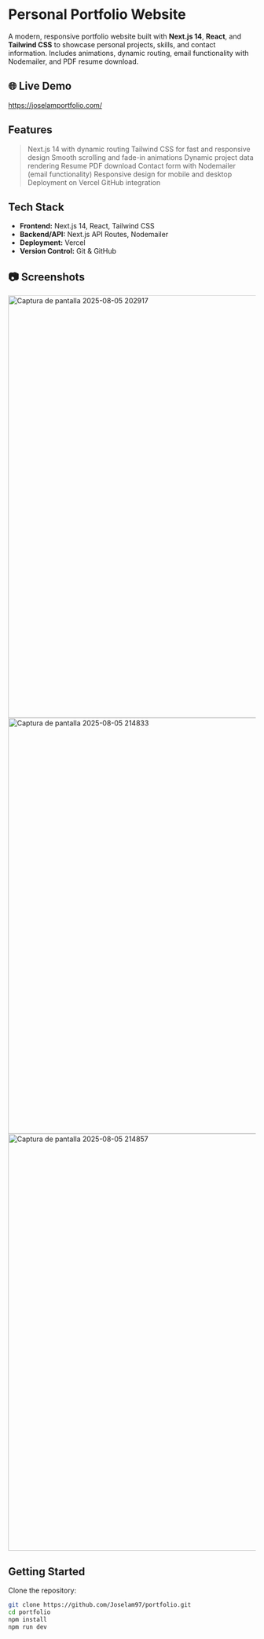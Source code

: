 # Personal Portfolio Website

A modern, responsive portfolio website built with **Next.js 14**, **React**, and **Tailwind CSS** to showcase personal projects, skills, and contact information. Includes animations, dynamic routing, email functionality with Nodemailer, and PDF resume download.

## 🌐 Live Demo
https://joselamportfolio.com/

## Features

> Next.js 14 with dynamic routing
> Tailwind CSS for fast and responsive design
> Smooth scrolling and fade-in animations
> Dynamic project data rendering
> Resume PDF download
> Contact form with Nodemailer (email functionality)
> Responsive design for mobile and desktop
> Deployment on Vercel
> GitHub integration

## Tech Stack

- **Frontend:** Next.js 14, React, Tailwind CSS
- **Backend/API:** Next.js API Routes, Nodemailer
- **Deployment:** Vercel
- **Version Control:** Git & GitHub

## 📷 Screenshots

<img width="1915" height="858" alt="Captura de pantalla 2025-08-05 202917" src="https://github.com/user-attachments/assets/181ae208-266b-4fd0-afd1-ce2ae8c58d85" />
<img width="1883" height="845" alt="Captura de pantalla 2025-08-05 214833" src="https://github.com/user-attachments/assets/d14b1dde-a6d8-4319-b679-732e81e5bbb3" />
<img width="1893" height="847" alt="Captura de pantalla 2025-08-05 214857" src="https://github.com/user-attachments/assets/0ef1b87d-d699-41a8-81dd-045d975f2f36" />






## Getting Started

Clone the repository:

```bash
git clone https://github.com/Joselam97/portfolio.git
cd portfolio
npm install
npm run dev
